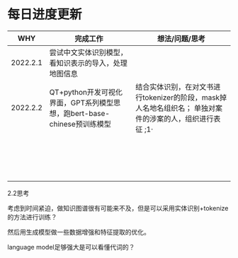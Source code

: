 # 每日进度更新

| WHY      | 完成工作                                                     | 想法/问题/思考                                               |
| -------- | ------------------------------------------------------------ | ------------------------------------------------------------ |
| 2022.2.1 | 尝试中文实体识别模型，看知识表示的导入，处理地图信息         |                                                              |
| 2022.2.2 | QT+python开发可视化界面，GPT系列模型思想，跑bert-base-chinese预训练模型 | 结合实体识别，在对文书进行tokenizer的阶段，mask掉人名地名组织名； 单独对案件的涉案的人，组织进行表征 ;1· |
|          |                                                              |                                                              |
|          |                                                              |                                                              |
|          |                                                              |                                                              |
|          |                                                              |                                                              |
|          |                                                              |                                                              |
|          |                                                              |                                                              |
|          |                                                              |                                                              |
|          |                                                              |                                                              |
|          |                                                              |                                                              |
|          |                                                              |                                                              |
|          |                                                              |                                                              |
|          |                                                              |                                                              |
|          |                                                              |                                                              |
|          |                                                              |                                                              |
|          |                                                              |                                                              |
|          |                                                              |                                                              |
|          |                                                              |                                                              |





2.2思考

考虑到时间紧迫，做知识图谱很有可能来不及，但是可以采用实体识别+tokenize的方法进行训练？ 

然后用生成模型做一些数据增强和特征提取的优化。  

language model足够强大是可以看懂代词的？ 
